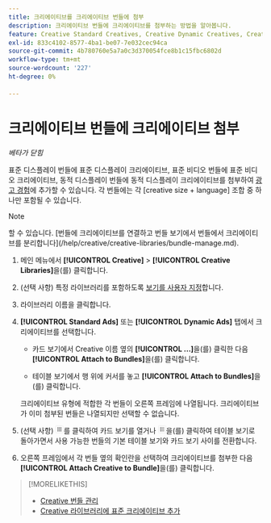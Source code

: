 ```yaml
---
title: 크리에이티브를 크리에이티브 번들에 첨부
description: 크리에이티브 번들에 크리에이티브를 첨부하는 방법을 알아봅니다.
feature: Creative Standard Creatives, Creative Dynamic Creatives, Creative Bundles
exl-id: 833c4102-8577-4ba1-be07-7e032cec94ca
source-git-commit: 4b780760e5a7a0c3d370054fce8b1c15fbc6802d
workflow-type: tm+mt
source-wordcount: '227'
ht-degree: 0%

---
```


# 크리에이티브 번들에 크리에이티브 첨부

*베타가 닫힘*

<!-- Edit all, including the metadata and title, plus the links within TOC and bundle-manage.md, once this feature is available.  -->

표준 디스플레이 번들에 표준 디스플레이 크리에이티브, 표준 비디오 번들에 표준 비디오 크리에이티브, 동적 디스플레이 번들에 동적 디스플레이 크리에이티브를 첨부하여 [광고 경험](/help/creative/experiences/experience-about.md)에 추가할 수 있습니다. 각 번들에는 각 \[creative size + language\] 조합 중 하나만 포함될 수 있습니다.

<!--
You can also detach a creative from a bundle to remove the association between the two, so that the creative is no longer used for experiences that target the bundle. Detaching a creative from the bundle doesn't delete the creative from the Creatives tab in your creative library.
-->

>[!NOTE]
>
><!-- also -->할 수 있습니다. [번들에 크리에이티브를 연결하고 번들 보기에서 번들에서 크리에이티브를 분리합니다](/help/creative/creative-libraries/bundle-manage.md).

<!-- Hide header until second procedure is available (if we add that):

## Attach creatives to creative bundles

-->

1. 메인 메뉴에서 **[!UICONTROL Creative]** > **[!UICONTROL Creative Libraries]**&#x200B;을(를) 클릭합니다.

1. (선택 사항) 특정 라이브러리를 포함하도록 [보기를 사용자 지정](/help/creative/introduction/customize-data-views.md)합니다.

1. 라이브러리 이름을 클릭합니다.

1. **[!UICONTROL Standard Ads]** 또는 **[!UICONTROL Dynamic Ads]** 탭에서 크리에이티브를 선택합니다.

   * 카드 보기에서 Creative 이름 옆의 **[!UICONTROL ...]**&#x200B;을(를) 클릭한 다음 **[!UICONTROL Attach to Bundles]**&#x200B;을(를) 클릭합니다.

   * 테이블 보기에서 행 위에 커서를 놓고 **[!UICONTROL Attach to Bundles]**&#x200B;을(를) 클릭합니다.

   크리에이티브 유형에 적합한 각 번들이 오른쪽 프레임에 나열됩니다. 크리에이티브가 이미 첨부된 번들은 나열되지만 선택할 수 없습니다.

1. (선택 사항) ![카드 보기](/help/creative/assets/card-view-button.png "카드 보기")를 클릭하여 카드 보기를 열거나 ![테이블/목록 보기](/help/creative/assets/table-view-button.png "표 보기")을(를) 클릭하여 테이블 보기로 돌아가면서 사용 가능한 번들의 기본 테이블 보기와 카드 보기 사이를 전환합니다.

1. 오른쪽 프레임에서 각 번들 옆의 확인란을 선택하여 크리에이티브를 첨부한 다음 **[!UICONTROL Attach Creative to Bundle]**&#x200B;을(를) 클릭합니다.

<!-- Verify and edit all of the following, including the command names and where they're available -- not in UI yet as of 1/17. I'm not sure what the UI will really look like.

## Detach creatives from a creative bundle

1. In the main menu, click **[!UICONTROL Creative]**3/4> **[!UICONTROL Creative Libraries]**.

1. (Optional) [Customize the view](/help/creative/introduction/customize-data-views.md) to include specific libraries.

1. Click the library name.

1. Click the **[!UICONTROL Standard Ads]** or **[!UICONTROL Dynamic Ads]** tab.

1. Select the creative:

   * In card view, click **[!UICONTROL ...]** next to the creative name, and then click **[!UICONTROL Attach/Detach from Bundle]**.
     
   * In table view, hold the cursor over the row and click **[!UICONTROL Attach/Detach from Bundle]**.

   Each bundle that's eligible for the creative type is listed in the right frame. For bundles to which the creative is already attached, the check box is selected. To detach the creative for a bundle, deselect the check box.

1. In the right frame, deselect the check box next to each bundle from which to remove the creative, and then click **[!UICONTROL Attach Creatives to Bundle]**.

-->

<!-- What this should be like, but I don't think this will be implemented:

1. Select the creative:

   * In card view, click **[!UICONTROL ...]** next to the creative name, and then click **[!UICONTROL Detach from Bundle]**.
     
   * In table view, hold the cursor over the row and click **[!UICONTROL Detach from Bundle]**.

   Each bundle that's eligible for the creative type is listed in the right frame. Bundles to which the creative is already attached are listed but not selectable.

1. In the right frame, select the check box next to each bundle from which to remove the creative, and then click **[!UICONTROL Detach Creatives from Bundle]**.

1. Select the creative:

   * In card view, click **[!UICONTROL ...]** next to the creative name, and then click **[!UICONTROL Detach from Bundle]**.
     
   * In table view, hold the cursor over the row and click **[!UICONTROL Detach from Bundle]**.

   Each bundle that's eligible for the creative type is listed in the right frame. Bundles to which the creative is already attached are listed but not selectable.

1. In the right frame, select the check box next to each bundle from which to remove the creative, and then click **[!UICONTROL Detach Creatives from Bundle]**.

-->

>[!MORELIKETHIS]
>
>* [Creative 번들 관리](/help/creative/creative-libraries/bundle-manage.md)
>* [Creative 라이브러리에 표준 크리에이티브 추가](creative-add-standard.md)
